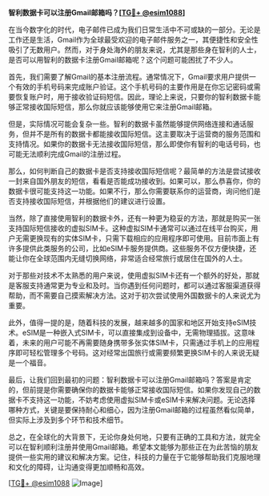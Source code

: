 **智利数据卡可以注册Gmail邮箱吗？[[TG💪+ @esim1088](https://t.me/s/esim1088)]**

在当今数字化的时代，电子邮件已成为我们日常生活中不可或缺的一部分。无论是工作还是生活，Gmail作为全球最受欢迎的电子邮件服务之一，其便捷性和安全性吸引了无数用户。然而，对于身处海外的朋友来说，尤其是那些身在智利的人士，是否可以用智利的数据卡注册Gmail邮箱呢？这个问题可能困扰了不少人。

首先，我们需要了解Gmail的基本注册流程。通常情况下，Gmail要求用户提供一个有效的手机号码来完成账户验证。这个手机号码的主要作用是在你忘记密码或需要恢复账户时，用于接收验证码短信。因此，理论上来说，只要你的智利数据卡能够正常接收国际短信，那么你就应该能够使用它来注册Gmail邮箱。

但是，实际情况可能会复杂一些。智利的数据卡虽然能够提供网络连接和通话服务，但并不是所有的数据卡都能接收国际短信。这主要取决于运营商的服务范围和支持情况。如果你的数据卡无法接收国际短信，那么即使你有智利的电话号码，也可能无法顺利完成Gmail的注册过程。

那么，如何判断自己的数据卡是否支持接收国际短信呢？最简单的方法是尝试接收一封来自国外朋友的短信，看看是否能成功接收到。如果可以，那么恭喜你，你的数据卡很可能支持这一功能。如果不行，那么你需要联系你的运营商，询问他们是否支持接收国际短信，并根据他们的建议进行设置。

当然，除了直接使用智利的数据卡外，还有一种更为稳妥的方法，那就是购买一张支持国际短信接收的虚拟SIM卡。这种虚拟SIM卡通常可以通过在线平台购买，用户无需更换现有的实体SIM卡，只需下载相应的应用程序即可使用。目前市面上有许多提供此类服务的公司，比如eSIM卡服务提供商。这些服务不仅方便快捷，还能让你在全球范围内无缝切换网络，非常适合经常旅行或居住在国外的人士。

对于那些对技术不太熟悉的用户来说，使用虚拟SIM卡还有一个额外的好处，那就是客服支持通常更为专业和及时。当你遇到任何问题时，都可以通过客服渠道获得帮助，而不需要自己摸索解决方法。这对于初次尝试使用外国数据卡的人来说尤为重要。

此外，值得一提的是，随着科技的发展，越来越多的国家和地区开始支持eSIM技术。eSIM是一种嵌入式SIM卡，可以直接集成到设备中，无需物理插拔。这意味着，未来的用户可能不再需要随身携带多张实体SIM卡，只需通过手机上的应用程序即可轻松管理多个号码。这对经常出国旅行或需要频繁更换SIM卡的人来说无疑是一个福音。

最后，让我们回到最初的问题：智利数据卡可以注册Gmail邮箱吗？答案是肯定的，但前提是你需要确保你的数据卡能够正常接收国际短信。如果你发现自己的数据卡不支持这一功能，不妨考虑使用虚拟SIM卡或eSIM卡来解决问题。无论选择哪种方式，关键是要保持耐心和细心，因为注册Gmail邮箱的过程虽然看似简单，但实际上涉及到多个环节和技术细节。

总之，在全球化的大背景下，无论你身处何地，只要有正确的工具和方法，就完全可以在智利顺利注册并使用Gmail邮箱。希望本文能够为那些正在为此苦恼的朋友提供一些实用的建议和解决方案。记住，科技的力量在于它能够帮助我们克服地理和文化的障碍，让沟通变得更加顺畅和高效。

[[TG💪+ @esim1088](https://t.me/s/esim1088) ![Image](https://i.postimg.cc/4NQfJmqS/Snipaste-2025-05-13-00-14-12.png)]